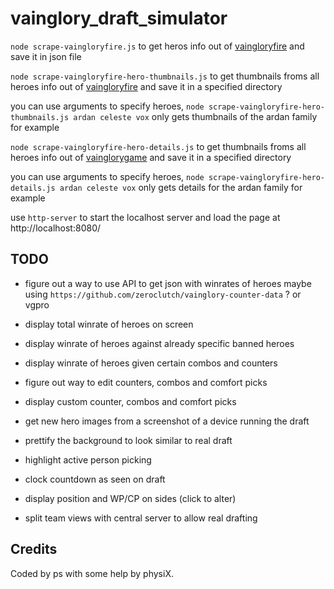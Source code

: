 # vainglory_draft_simulator

`node scrape-vaingloryfire.js` to get heros info out of [vaingloryfire](https://www.vaingloryfire.com/) and save it in json file

`node scrape-vaingloryfire-hero-thumbnails.js` to get thumbnails froms all heroes info out of [vaingloryfire](https://www.vaingloryfire.com/) and save it in a specified directory

you can use arguments to specify heroes, `node scrape-vaingloryfire-hero-thumbnails.js ardan celeste vox` only gets thumbnails of the ardan family for example

`node scrape-vaingloryfire-hero-details.js` to get thumbnails froms all heroes info out of [vainglorygame](https://www.vainglorygame.com/) and save it in a specified directory

you can use arguments to specify heroes, `node scrape-vaingloryfire-hero-details.js ardan celeste vox` only gets details for the ardan family for example

use `http-server` to start the localhost server and load the page at http://localhost:8080/

## TODO

* figure out a way to use API to get json with winrates of heroes maybe using `https://github.com/zeroclutch/vainglory-counter-data` ? or vgpro

* display total winrate of heroes on screen

* display winrate of heroes against already specific banned heroes

* display winrate of heroes given certain combos and counters

* figure out way to edit counters, combos and comfort picks

* display custom counter, combos and comfort picks

* get new hero images from a screenshot of a device running the draft

* prettify the background to look similar to real draft

* highlight active person picking

* clock countdown as seen on draft

* display position and WP/CP on sides (click to alter)

* split team views with central server to allow real drafting

## Credits

Coded by ps with some help by physiX.